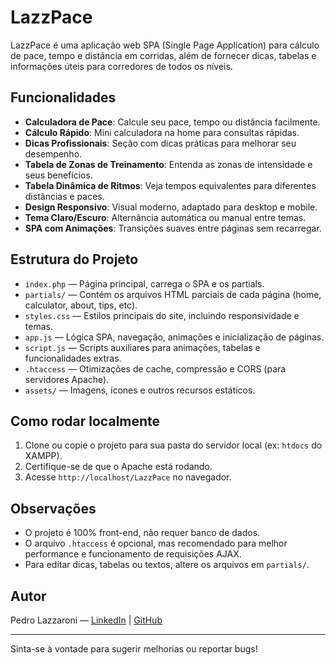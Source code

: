 # LazzPace

LazzPace é uma aplicação web SPA (Single Page Application) para cálculo de pace, tempo e distância em corridas, além de fornecer dicas, tabelas e informações úteis para corredores de todos os níveis.

## Funcionalidades

- **Calculadora de Pace**: Calcule seu pace, tempo ou distância facilmente.
- **Cálculo Rápido**: Mini calculadora na home para consultas rápidas.
- **Dicas Profissionais**: Seção com dicas práticas para melhorar seu desempenho.
- **Tabela de Zonas de Treinamento**: Entenda as zonas de intensidade e seus benefícios.
- **Tabela Dinâmica de Ritmos**: Veja tempos equivalentes para diferentes distâncias e paces.
- **Design Responsivo**: Visual moderno, adaptado para desktop e mobile.
- **Tema Claro/Escuro**: Alternância automática ou manual entre temas.
- **SPA com Animações**: Transições suaves entre páginas sem recarregar.

## Estrutura do Projeto

- `index.php` — Página principal, carrega o SPA e os partials.
- `partials/` — Contém os arquivos HTML parciais de cada página (home, calculator, about, tips, etc).
- `styles.css` — Estilos principais do site, incluindo responsividade e temas.
- `app.js` — Lógica SPA, navegação, animações e inicialização de páginas.
- `script.js` — Scripts auxiliares para animações, tabelas e funcionalidades extras.
- `.htaccess` — Otimizações de cache, compressão e CORS (para servidores Apache).
- `assets/` — Imagens, ícones e outros recursos estáticos.

## Como rodar localmente

1. Clone ou copie o projeto para sua pasta do servidor local (ex: `htdocs` do XAMPP).
2. Certifique-se de que o Apache está rodando.
3. Acesse `http://localhost/LazzPace` no navegador.

## Observações
- O projeto é 100% front-end, não requer banco de dados.
- O arquivo `.htaccess` é opcional, mas recomendado para melhor performance e funcionamento de requisições AJAX.
- Para editar dicas, tabelas ou textos, altere os arquivos em `partials/`.

## Autor
Pedro Lazzaroni — [LinkedIn](https://linkedin.com/in/pedrolazzaroni) | [GitHub](https://github.com/pedrolazzaroni)

---
Sinta-se à vontade para sugerir melhorias ou reportar bugs!
